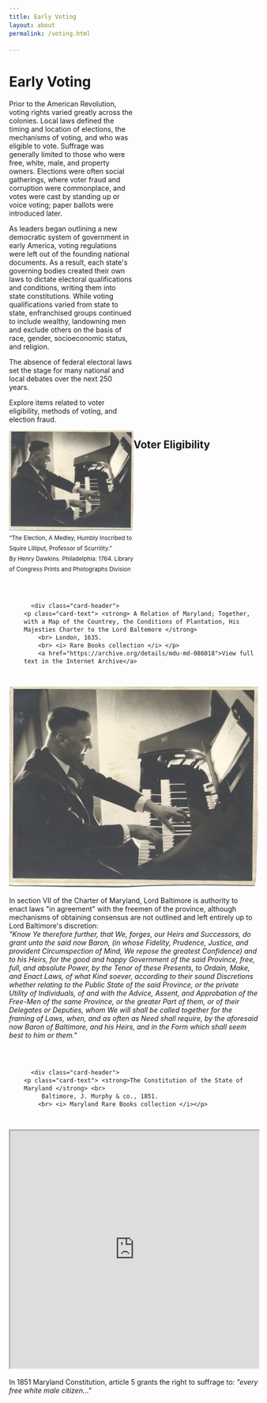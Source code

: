 ```yaml
---
title: Early Voting
layout: about
permalink: /voting.html

---
```

# Early Voting

<div style = "width: 50%;">
<p>
Prior to the American Revolution, voting rights varied greatly across the colonies. Local laws defined the timing and location of elections, the mechanisms of voting, and who was eligible to vote. Suffrage was generally limited to those who were free, white, male, and property owners. Elections were often social gatherings, where voter fraud and corruption were commonplace, and votes were cast by standing up or voice voting; paper ballots were introduced later. <br>

As leaders began outlining a new democratic system of government in early America, voting regulations were left out of the founding national documents. As a result, each state's governing bodies created their own laws to dictate electoral qualifications and conditions, writing them into state constitutions. While voting qualifications varied from state to state, enfranchised groups continued to include wealthy, landowning men and exclude others on the basis of race, gender, socioeconomic status, and religion. <br>

The absence of federal electoral laws set the stage for many national and local debates over the next 250 years. <br>

Explore items related to voter eligibility, methods of voting, and election fraud. </p>

</div>
<div style = "width: 50%; float: left;">
<img style = "vertical-align: middle; float: right;" src="objects/mg101_b6_photographs_01.jpg" alt="piano" width="500px"/>

<sub> “The Election, A Medley, Humbly Inscribed to Squire Lilliput, Professor of Scurrility.” <br>
By Henry Dawkins. Philadelphia: 1764. Library of Congress Prints and Photographs Division </sub>

</div>

## Voter Eligibility

<div class="card" style="width: 30rem; float:left; margin: 30px;">
  
      <div class="card-header">
    <p class="card-text"> <strong> A Relation of Maryland; Together, with a Map of the Countrey, the Conditions of Plantation, His Majesties Charter to the Lord Baltemore </strong>
        <br> London, 1635.
        <br> <i> Rare Books collection </i> </p>
        <a href="https://archive.org/details/mdu-md-086018">View full text in the Internet Archive</a>
  </div>
  <a href="objects/mg101_b6_photographs_01.jpg" data-toggle="lightbox" data-caption="Piano">
	<img src="objects/mg101_b6_photographs_01.jpg" class="img-fluid">
</a>
  <div class="card-body">
    <p class="card-text"> In section VII of the Charter of Maryland, Lord Baltimore is authority to enact laws "in agreement" with the freemen of the province, although mechanisms of obtaining consensus are not outlined and left entirely up to Lord Baltimore's discretion: <br>
<i>
"Know Ye therefore further, that We, forges, our Heirs and Successors, do grant unto the said now Baron, (in whose Fidelity, Prudence, Justice, and provident Circumspection of Mind, We repose the greatest Confidence) and to his Heirs, for the good and happy Government of the said Province, free, full, and absolute Power, by the Tenor of these Presents, to Ordain, Make, and Enact Laws, of what Kind soever, according to their sound Discretions whether relating to the Public State of the said Province, or the private Utility of Individuals, of and with the Advice, Assent, and Approbation of the Free-Men of the same Province, or the greater Part of them, or of their Delegates or Deputies, whom We will shall be called together for the framing of Laws, when, and as often as Need shall require, by the aforesaid now Baron of Baltimore, and his Heirs, and in the Form which shall seem best to him or them." </i> </p>
</div>
</div>


<div class="card" style="width: 30rem; float:left; margin: 30px;">
  
      <div class="card-header">
    <p class="card-text"> <strong>The Constitution of the State of Maryland </strong> <br>
         Baltimore, J. Murphy & co., 1851.
        <br> <i> Maryland Rare Books collection </i></p>
  </div>
  <iframe height="480" src="https://drive.google.com/file/d/1HzprMwb7B9atf5ZnNirArI3XqKkg93NO/preview" title="" width="100%"></iframe>
  <div class="card-body">
    <p class="card-text"> In 1851 Maryland Constitution, article 5 grants the right to suffrage to: <i> "every free white male citizen..." </i> </p>
</div>
</div>
